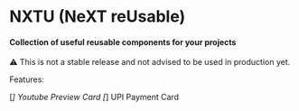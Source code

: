 # NXTU (NeXT reUsable)
#### Collection of useful reusable components for your projects

⚠️ This is not a stable release and not advised to be used in production yet.

Features:

[*] Youtube Preview Card
[*] UPI Payment Card